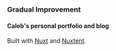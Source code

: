 ### Gradual Improvement
#### Caleb's personal portfolio and blog

Built with [Nuxt](https://nuxtjs.org/) and [Nuxtent](https://github.com/nuxt-community/nuxtent-module).

